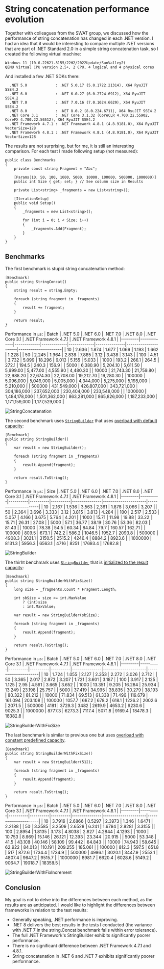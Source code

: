 # String concatenation performance evolution

Together with colleagues from the SWAT group, we discussed how the performance of string concatenation has changed in each .NET version. I had an idea that it would be interesting to compare multiple .NET versions that are part of .NET Standard 2.0 in a simple string concatenation task, so I created the following virtual machine:
```
Windows 11 (10.0.22621.3155/22H2/2022Update/SunValley2)
QEMU Virtual CPU version 2.5+, 2 CPU, 4 logical and 4 physical cores
```
And installed a few .NET SDKs there:
```
  .NET 5.0             : .NET 5.0.17 (5.0.1722.21314), X64 RyuJIT SSE4.2
  .NET 6.0             : .NET 6.0.27 (6.0.2724.6912), X64 RyuJIT SSE4.2
  .NET 7.0             : .NET 7.0.16 (7.0.1624.6629), X64 RyuJIT SSE4.2
  .NET 8.0             : .NET 8.0.2 (8.0.224.6711), X64 RyuJIT SSE4.2
  .NET Core 3.1        : .NET Core 3.1.32 (CoreCLR 4.700.22.55902, CoreFX 4.700.22.56512), X64 RyuJIT SSE4.2
  .NET Framework 4.7.1 : .NET Framework 4.8.1 (4.8.9181.0), X64 RyuJIT VectorSize=128
  .NET Framework 4.8.1 : .NET Framework 4.8.1 (4.8.9181.0), X64 RyuJIT VectorSize=128
```
The results are not surprising, but for me, it is still an interesting comparison. For each test I made following setup (not measured):

```
public class Benchmarks
{
    private const string Fragment = "Abc";

    [Params(10, 50, 100, 1000, 5000, 10000, 100000, 500000, 1000000)]
    public int Size { get; set; } // See column size in Results

    private List<string> _fragments = new List<string>();

    [IterationSetup]
    public void Setup()
    {
        _fragments = new List<string>();

        for (int i = 0; i < Size; i++)
        {
            _fragments.Add(Fragment);
        }
    }
}
```

## Benchmarks

The first benchmark is stupid string concatenation method:
```
[Benchmark]
public string StringConcat()
{
    string result = string.Empty;
    
    foreach (string fragment in _fragments)
    {
        result += fragment;
    }

    return result;
}
```
Performance in `μs`:
| Batch   | .NET 5.0    | .NET 6.0    | .NET 7.0    | .NET 8.0    | .NET Core 3.1 | .NET Framework 4.7.1 | .NET Framework 4.8.1 |
|---------|-------------|-------------|-------------|-------------|---------------|----------------------|----------------------|
| 10      | 2.636       | 1.874       | 1.677       | 1.069       | 1.193         | 1.662                | 1.228                |
| 50      | 2.245       | 1.964       | 2.838       | 7.885       | 3.12          | 3.438                | 3.143                |
| 100     | 4.51        | 3.732       | 5.099       | 18.296      | 6.013         | 5.155                | 5.033                |
| 1000    | 193.2       | 266.1       | 264.5       | 272.1       | 194.5         | 240.3                | 156.9                |
| 5000    | 6,380.90    | 5,204.10    | 5,611.50    | 5,699.00    | 5,477.00      | 4,555.90             | 4,480.20             |
| 10000   | 21,743.30   | 21,759.80   | 22,988.20   | 22,674.30   | 22,708.00     | 19,212.70            | 19,280.30            |
| 100000  | 5,096,000   | 5,049,000   | 5,005,000   | 4,344,000   | 5,275,000     | 5,198,000            | 5,210,000            |
| 500000  | 431,549,000 | 426,807,000 | 343,721,000 | 304,186,000 | 237,652,000   | 230,404,000          | 233,548,000          |
| 1000000 | 1,484,178,000 | 1,501,362,000 | 863,281,000 | 865,826,000 | 1,187,233,000 | 1,171,159,000        | 1,177,529,000        |

![StringConcatenation](2024-02-20_JPA_String-Concatenation-Benchmark-Dotnet-Versions-Chart-1.png)


The second benchmark uses [`StringBuilder`](https://learn.microsoft.com/en-us/dotnet/api/system.text.stringbuilder) that uses [overload with default capacity](https://learn.microsoft.com/en-us/dotnet/api/system.text.stringbuilder.-ctor?view=net-8.0#system-text-stringbuilder-ctor):
```
[Benchmark]
public string StringBuilder()
{
    var result = new StringBuilder();

    foreach (string fragment in _fragments)
    {
        result.Append(fragment);
    }

    return result.ToString();
}
```

Performance in `μs`:
| Size   | .NET 5.0 | .NET 6.0 | .NET 7.0 | .NET 8.0 | .NET Core 3.1 | .NET Framework 4.7.1 | .NET Framework 4.8.1 |
|---------|----------|----------|----------|----------|---------------|----------------------|----------------------|
| 10      | 2.167    | 1.536    | 3.563    | 2.361    | 1.878         | 3.066                | 3.207                |
| 50      | 2.364    | 3.696    | 3.333    | 3.12     | 3.815         | 3.813                | 4.284                |
| 100     | 2.517    | 2.533    | 5.057    | 4.166    | 3.675         | 5.764                | 4.201                |
| 1000    | 15.71    | 11.98    | 19.88    | 33.22    | 15.71         | 26.31                | 27.08                |
| 5000    | 57.1     | 36.77    | 38.19    | 30.76    | 53.36         | 82.03                | 81.43                |
| 10000   | 78.38    | 54.5     | 60.34    | 84.84    | 79.7          | 160.57               | 162.71               |
| 100000  | 809.5    | 673.1    | 742.2    | 586.2    | 1046.5        | 1952.7               | 2093.8               |
| 500000  | 4908.3   | 3021.1   | 3150.5   | 2515.2   | 4246.4        | 8884.2               | 8923.6               |
| 1000000 | 8131.3   | 5956.3   | 6563.1   | 4716     | 8251          | 17693.4              | 17682.8              |

![StringBuilder](2024-02-20_JPA_String-Concatenation-Benchmark-Dotnet-Versions-Chart-2.png)


The thirht benchmark uses [`StringBuilder`](https://learn.microsoft.com/en-us/dotnet/api/system.text.stringbuilder) that is [initialized to the result capacity](https://learn.microsoft.com/en-us/dotnet/api/system.text.stringbuilder.-ctor?view=net-8.0#system-text-stringbuilder-ctor(system-int32)):
```
[Benchmark]
public string StringBuilderWithFixSize()
{
    long size = _fragments.Count * Fragment.Length;
    
    int sbSize = size <= int.MaxValue 
        ? (int)size 
        : int.MaxValue;

    var result = new StringBuilder(sbSize);

    foreach (string fragment in _fragments)
    {
        result.Append(fragment);
    }

    return result.ToString();
}
```

Performance in `μs`:
| Batch   | .NET 5.0 | .NET 6.0 | .NET 7.0 | .NET 8.0 | .NET Core 3.1 | .NET Framework 4.7.1 | .NET Framework 4.8.1 |
|---------|----------|----------|----------|----------|---------------|----------------------|----------------------|
| 10      | 1.724    | 1.055    | 2.127    | 2.353    | 2.272         | 3.026                | 2.712                |
| 50      | 3.365    | 2.017    | 2.872    | 3.207    | 1.721         | 3.601                | 3.187                |
| 100     | 3.917    | 2.125    | 1.125    | 2.95     | 4.591         | 3.665                | 3.652                |
| 1000    | 13.351   | 9.205    | 16.284   | 25.934   | 13.249        | 23.198               | 25.757               |
| 5000    | 37.419   | 34.995   | 38.835   | 30.279   | 38.193        | 80.322               | 81.212               |
| 10000   | 71.834   | 69.513   | 61.338   | 71.496   | 119.679       | 161.094              | 203.108              |
| 100000  | 1057.7   | 687.2    | 678.2    | 618.1    | 1226.2        | 2002.6               | 2071.5               |
| 500000  | 4181     | 3729.3   | 3482     | 2619.9   | 4653.2        | 9230.6               | 9025.3               |
| 1000000 | 8777.3   | 6273.3   | 7117.4   | 5071.8   | 9169.4        | 18478.3              | 18382.8              |

![StringBuilderWithFixSize](2024-02-20_JPA_String-Concatenation-Benchmark-Dotnet-Versions-Chart-3.png)

The last benchmark is similar to previous one but uses [overload with constant predefined capacity](https://learn.microsoft.com/en-us/dotnet/api/system.text.stringbuilder.-ctor?view=net-8.0#system-text-stringbuilder-ctor(system-int32)).
```
[Benchmark]
public string StringBuilderWithFixSize()
{
    var result = new StringBuilder(512);

    foreach (string fragment in _fragments)
    {
        result.Append(fragment);
    }

    return result.ToString();
}
```
Performance in `μs`:
| Batch   | .NET 5.0 | .NET 6.0 | .NET 7.0 | .NET 8.0 | .NET Core 3.1 | .NET Framework 4.7.1 | .NET Framework 4.8.1 |
|---------|----------|----------|----------|----------|---------------|----------------------|----------------------|
| 10      | 3.7919   | 2.6866   | 0.5297   | 2.3973   | 1.346         | 1.6471               | 2.2188               |
| 50      | 3.3585   | 3.2509   | 2.6528   | 6.241    | 1.6794        | 2.8281               | 3.3155               |
| 100     | 2.8954   | 1.8135   | 3.173    | 4.8038   | 2.827         | 4.2844               | 4.1293               |
| 1000    | 10.753   | 8.669    | 15.146   | 26.121   | 12.393        | 23.344               | 20.915               |
| 5000    | 53.348   | 41.5     | 43.108   | 40.146   | 58.109        | 99.442               | 84.843               |
| 10000   | 74.943   | 58.645   | 62.922   | 84.013   | 110.191       | 209.255              | 185.061              |
| 100000  | 812.3    | 597.5    | 651.8    | 517      | 872.6         | 1734.4               | 1734.9               |
| 500000  | 4986.1   | 3020.1   | 3447.9   | 2553.1   | 4807.4        | 9647.2               | 9515.7               |
| 1000000 | 8981.7   | 6620.4   | 6028.6   | 5149.2   | 9064.7        | 19018.7              | 18358.5              |

![StringBuilderWithFixIncrement](2024-02-20_JPA_String-Concatenation-Benchmark-Dotnet-Versions-Chart-4.png)

## Conclusion
My goal is not to delve into the differences between each method, as the results are as anticipated. I would like to highlight the differences between frameworks in relation to the test results:
- Generally speaking, .NET performance is improving.
- .NET 8 delivers the best results in the tests I conducted (the variance with .NET 7 in the string.Concat benchmark falls within error tolerance).
- The full .NET Framework's StringBuilder exhibits significantly poorer performance.
- There is no significant difference between .NET Framework 4.7.1 and 4.8.1.
- String concatenation in .NET 6 and .NET 7 exhibits significantly poorer performance.